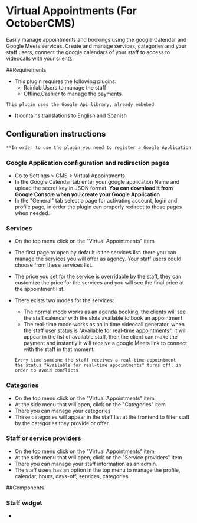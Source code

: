 # Virtual Appointments (For OctoberCMS)

Easily manage appointments and bookings using the google Calendar and Google Meets services. Create and manage services, categories and your staff users, connect the google calendars of your staff to access to videocalls with your clients.

##Requirements

* This plugin requires the following plugins:
	* Rainlab.Users to manage the staff
	* Offline.Cashier to manage the payments

```
This plugin uses the Google Api library, already embebed
```

* It contains translations to English and Spanish


## Configuration instructions

```markdown
**In order to use the plugin you need to register a Google Application and enable Calendar API**
```

### Google Application configuration and redirection pages
* Go to Settings > CMS > Virtual Appointments
* In the Google Calendar tab enter your google application Name and upload the secret key in JSON format.
__You can download it from Google Console when you create your Google Application__
* In the "General" tab select a page for activating account, login and profile page, in order the plugin can properly redirect to those pages when needed.

### Services
* On the top menu click on the "Virtual Appointments" item
* The first page to open by default is the services list. there you can manage the services you will offer as agency. Your staff users could choose from these services list.
* The price you set for the service is overridable by the staff, they can customize the price for the services and you will see the final price at the appointment list.
* There exists two modes for the services:
	* The normal mode works as an agenda booking, the clients will see the staff calendar with the slots available to book an appointment.
	* The real-time mode works as an in time videocall generator, when the staff user status is "Available for real-time appointments", it will appear in the list of available staff, then the client can make the payment and instantly it will receive a google Meets link to connect with the staff in that moment.
	
	```
	Èvery time someone the staff receives a real-time appointment
	the status "Available for real-time appointments" turns off. in order to avoid conflicts
	```

### Categories
* On the top menu click on the "Virtual Appointments" item
* At the side menu that will open, click on the "Categories" item
* There you can manage your categories 
* These categories will appear in the staff list at the frontend to filter staff by the categories they provide or offer.


### Staff or service providers
* On the top menu click on the "Virtual Appointments" item
* At the side menu that will open, click on the "Service providers" item
* There you can manage your staff information as an admin.
* The staff users has an option in the top menu to manage the profile, calendar, hours, days-off, services, categories

##Components

### Staff widget

*
